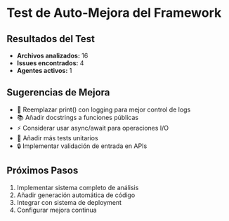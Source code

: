 # Test de Auto-Mejora del Framework

## Resultados del Test

- **Archivos analizados:** 16
- **Issues encontrados:** 4
- **Agentes activos:** 1

## Sugerencias de Mejora

- 🔧 Reemplazar print() con logging para mejor control de logs
- 📚 Añadir docstrings a funciones públicas
- ⚡ Considerar usar async/await para operaciones I/O
- 🧪 Añadir más tests unitarios
- 🔒 Implementar validación de entrada en APIs

## Próximos Pasos

1. Implementar sistema completo de análisis
2. Añadir generación automática de código
3. Integrar con sistema de deployment
4. Configurar mejora continua
